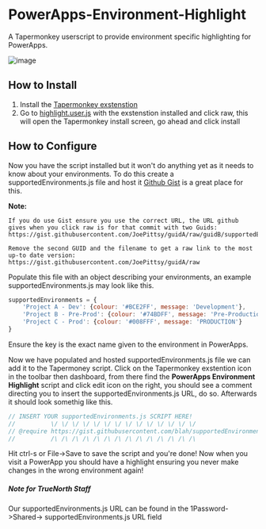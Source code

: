 # PowerApps-Environment-Highlight

A Tapermonkey userscript to provide environment specific highlighting for PowerApps.

![image](https://user-images.githubusercontent.com/16508508/179975185-e6beef7d-f8c4-4ee4-8090-35e6f24c57c0.png)


## How to Install 
1. Install the [Tapermonkey exstenstion](https://www.tampermonkey.net/)
2. Go to [highlight.user.js](https://github.com/TrueNorthIT/PowerApps-Environment-Highlight/blob/main/highlight.user.js) with the exstenstion installed and click raw, this will open the Tapermonkey install screen, go ahead and click install

## How to Configure
Now you have the script installed but it won't do anything yet as it needs to know about your environments. To do this create a supportedEnvironments.js file and host it [Github Gist](https://gist.github.com/) is a great place for this.

**Note:** 
```
If you do use Gist ensure you use the correct URL, the URL github gives when you click raw is for that commit with two Guids:
https://gist.githubusercontent.com/JoePittsy/guidA/raw/guidB/supportedEnvironments.js

Remove the second GUID and the filename to get a raw link to the most up-to date version:
https://gist.githubusercontent.com/JoePittsy/guidA/raw
```

Populate this file with an object describing your environments, an example supportedEnvironments.js may look like this.

```js
supportedEnvironments = {
    'Project A - Dev': {colour: '#BCE2FF', message: 'Development'},
    'Project B - Pre-Prod': {colour: '#74BDFF', message: 'Pre-Production'},
    'Project C - Prod': {colour: '#008FFF', message: 'PRODUCTION'}
}
```

Ensure the key is the exact name given to the environment in PowerApps. 

Now we have populated and hosted supportedEnvironments.js file we can add it to the Tapermoney script. Click on the Tapermonkey exstention icon in the toolbar then dashboard, from there find the **PowerApps Environment Highlight** script and click edit icon on the right, you should see a comment directing you to insert the supportedEnvironments.js URL, do so. Afterwards it should look somethig like this.

```js
// INSERT YOUR supportedEnvironments.js SCRIPT HERE!
//          \/ \/ \/ \/ \/ \/ \/ \/ \/ \/ \/ \/ \/ \/
// @require https://gist.githubusercontent.com/blah/supportedEnvironments.js
//          /\ /\ /\ /\ /\ /\ /\ /\ /\ /\ /\ /\ /\ /\
```

Hit ctrl-s or File->Save to save the script and you're done! Now when you visit a PowerApp you should have a highlight ensuring you never make changes in the wrong environment again! 

##### Note for TrueNorth Staff
Our supportedEnvironments.js URL can be found in the 1Password->Shared-> supportedEnvironments.js URL field
